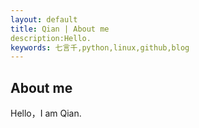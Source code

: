 ```yaml
---
layout: default
title: Qian | About me
description:Hello.
keywords: 七言千,python,linux,github,blog
---
```


About me
---------------------
Hello，I am Qian.
